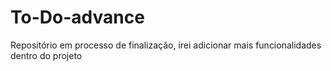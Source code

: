 # To-Do-advance
Repositório em processo de finalização, irei adicionar mais funcionalidades dentro do projeto
